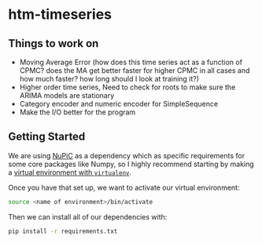 # htm-timeseries

## Things to work on
* Moving Average Error (how does this time series act as a function of CPMC? does the MA get better faster for higher CPMC in all cases and how much faster? how long should I look at training it?)
* Higher order time series, Need to check for roots to make sure the ARIMA models are stationary
* Category encoder and numeric encoder for SimpleSequence
* Make the I/O better for the program

## Getting Started

We are using [NuPiC](https://github.com/alexandermichels/nupic) as a dependency which as specific requirements for some core packages like Numpy, so I highly recommend starting by making a [virtual environment with `virtualenv`](https://packaging.python.org/guides/installing-using-pip-and-virtualenv/).

Once you have that set up, we want to activate our virtual environment:

```bash
source <name of environment>/bin/activate
```

Then we can install all of our dependencies with:

```bash
pip install -r requirements.txt
```
